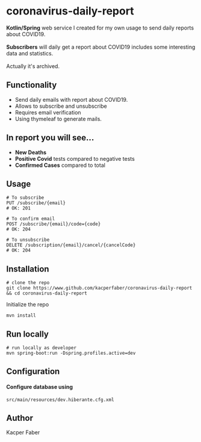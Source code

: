 # coronavirus-daily-report

**Kotlin/Spring** web service I created for my own usage to send daily reports about COVID19.
<br>
<br>
**Subscribers** will daily get a report about COVID19 includes some interesting data and statistics.
<br><br>
Actually it's archived.

## Functionality
* Send daily emails with report about COVID19.
* Allows to subscribe and unsubscribe
* Requires email verification
* Using thymeleaf to generate mails.

## In report you will see...
* **New Deaths**
* **Positive Covid** tests compared to negative tests
* **Confirmed Cases** compared to total

## Usage
```shell
# To subscribe 
PUT /subscribe/{email}
# OK: 201

# To confirm email
POST /subscribe/{email}/code={code}
# OK: 204

# To unsubscribe
DELETE /subscription/{email}/cancel/{cancelCode}
# OK: 204
```

## Installation

```shell
# clone the repo
git clone https://www.github.com/kacperfaber/coronavirus-daily-report && cd coronavirus-daily-report
```

Initialize the repo
```shell
mvn install
```

## Run locally
```shell
# run locally as developer
mvn spring-boot:run -Dspring.profiles.active=dev
```

## Configuration
#### Configure database using
`src/main/resources/dev.hiberante.cfg.xml`

## Author
Kacper Faber